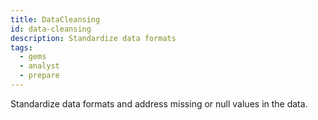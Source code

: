 ```yaml
---
title: DataCleansing
id: data-cleansing
description: Standardize data formats
tags:
  - gems
  - analyst
  - prepare
---
```


Standardize data formats and address missing or null values in the data.
